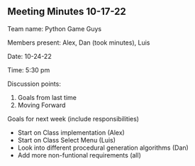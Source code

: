 ## Meeting Minutes 10-17-22

Team name: Python Game Guys

Members present: Alex, Dan (took minutes), Luis

Date: 10-24-22

Time: 5:30 pm

Discussion points:
1. Goals from last time
2. Moving Forward

Goals for next week (include responsibilities)
* Start on Class implementation (Alex)
* Start on Class Select Menu (Luis)
* Look into different procedural generation algorithms (Dan)
* Add more non-funtional requirements (all)
